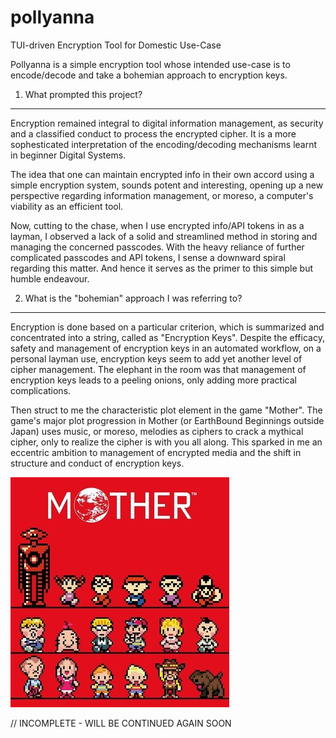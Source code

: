 # pollyanna
TUI-driven Encryption Tool for Domestic Use-Case

Pollyanna is a simple encryption tool whose intended use-case is to encode/decode and take a bohemian approach to encryption keys.

1. What prompted this project?
------------------------------
Encryption remained integral to digital information management, as security and a classified conduct to process the encrypted cipher. It is a more sophesticated interpretation of the encoding/decoding mechanisms learnt in beginner Digital Systems.

The idea that one can maintain encrypted info in their own accord using a simple encryption system, sounds potent and interesting, opening up a new perspective regarding information management, or moreso, a computer's viability as an efficient tool.

Now, cutting to the chase, when I use encrypted info/API tokens in as a layman, I observed a lack of a solid and streamlined method in storing and managing the concerned passcodes. With the heavy reliance of further complicated passcodes and API tokens, I sense a downward spiral regarding this matter. And hence it serves as the primer to this simple but humble endeavour.


2. What is the "bohemian" approach I was referring to?
------------------------------------------------------
Encryption is done based on a particular criterion, which is summarized and concentrated into a string, called as "Encryption Keys". Despite the efficacy, safety and management of encryption keys in an automated workflow, on a personal layman use, encryption keys seem to add yet another level of cipher management. The elephant in the room was that management of encryption keys leads to a peeling onions, only adding more practical complications.

Then struct to me the characteristic plot element in the game "Mother". The game's major plot progression in Mother (or EarthBound Beginnings outside Japan) uses music, or moreso, melodies as ciphers to crack a mythical cipher, only to realize the cipher is with you all along. This sparked in me an eccentric ambition to management of encrypted media and the shift in structure and conduct of encryption keys.

![image](https://github.com/breddiesucks/pollyanna/blob/main/motherimg.jpg)

// INCOMPLETE - WILL BE CONTINUED AGAIN SOON